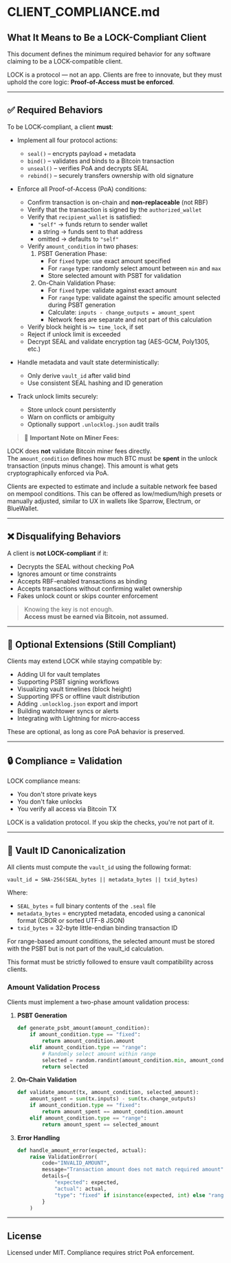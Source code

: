# CLIENT_COMPLIANCE.md

## What It Means to Be a LOCK-Compliant Client

This document defines the minimum required behavior for any software claiming to be a LOCK-compatible client.

LOCK is a protocol — not an app. Clients are free to innovate, but they must uphold the core logic: **Proof-of-Access must be enforced**.

---

## ✅ Required Behaviors

To be LOCK-compliant, a client **must**:

- Implement all four protocol actions:
  - `seal()` – encrypts payload + metadata
  - `bind()` – validates and binds to a Bitcoin transaction
  - `unseal()` – verifies PoA and decrypts SEAL
  - `rebind()` – securely transfers ownership with old signature
 
- Enforce all Proof-of-Access (PoA) conditions:
  - Confirm transaction is on-chain and **non-replaceable** (not RBF)
  - Verify that the transaction is signed by the `authorized_wallet`
  - Verify that `recipient_wallet` is satisfied:
    - `"self"` → funds return to sender wallet
    - a string → funds sent to that address
    - omitted → defaults to `"self"`
  - Verify `amount_condition` in two phases:
    1. PSBT Generation Phase:
       - For `fixed` type: use exact amount specified
       - For `range` type: randomly select amount between `min` and `max`
       - Store selected amount with PSBT for validation
    2. On-Chain Validation Phase:
       - For `fixed` type: validate against exact amount
       - For `range` type: validate against the specific amount selected during PSBT generation
       - Calculate: `inputs - change_outputs = amount_spent`
       - Network fees are separate and not part of this calculation
  - Verify block height is `>= time_lock`, if set
  - Reject if unlock limit is exceeded
  - Decrypt SEAL and validate encryption tag (AES-GCM, Poly1305, etc.)

- Handle metadata and vault state deterministically:
  - Only derive `vault_id` after valid bind
  - Use consistent SEAL hashing and ID generation

- Track unlock limits securely:
  - Store unlock count persistently
  - Warn on conflicts or ambiguity
  - Optionally support `.unlocklog.json` audit trails
 
> 🧮 **Important Note on Miner Fees:**

LOCK does **not** validate Bitcoin miner fees directly.  
The `amount_condition` defines how much BTC must be **spent** in the unlock transaction (inputs minus change). This amount is what gets cryptographically enforced via PoA.

Clients are expected to estimate and include a suitable network fee based on mempool conditions. This can be offered as low/medium/high presets or manually adjusted, similar to UX in wallets like Sparrow, Electrum, or BlueWallet.

---

## ❌ Disqualifying Behaviors

A client is **not LOCK-compliant** if it:

- Decrypts the SEAL without checking PoA
- Ignores amount or time constraints
- Accepts RBF-enabled transactions as binding
- Accepts transactions without confirming wallet ownership
- Fakes unlock count or skips counter enforcement

> Knowing the key is not enough.  
> **Access must be earned via Bitcoin, not assumed.**

---

## 🧩 Optional Extensions (Still Compliant)

Clients may extend LOCK while staying compatible by:

- Adding UI for vault templates
- Supporting PSBT signing workflows
- Visualizing vault timelines (block height)
- Supporting IPFS or offline vault distribution
- Adding `.unlocklog.json` export and import
- Building watchtower syncs or alerts
- Integrating with Lightning for micro-access

These are optional, as long as core PoA behavior is preserved.

---

## 🔒 Compliance = Validation

LOCK compliance means:
- You don't store private keys
- You don't fake unlocks
- You verify all access via Bitcoin TX

LOCK is a validation protocol. If you skip the checks, you're not part of it.

---

## 🧮 Vault ID Canonicalization

All clients must compute the `vault_id` using the following format:

```plaintext
vault_id = SHA-256(SEAL_bytes || metadata_bytes || txid_bytes)
```

Where:
- `SEAL_bytes` = full binary contents of the `.seal` file  
- `metadata_bytes` = encrypted metadata, encoded using a canonical format (CBOR or sorted UTF-8 JSON)  
- `txid_bytes` = 32-byte little-endian binding transaction ID  

For range-based amount conditions, the selected amount must be stored with the PSBT but is not part of the vault_id calculation.

This format must be strictly followed to ensure vault compatibility across clients.

### Amount Validation Process

Clients must implement a two-phase amount validation process:

1. **PSBT Generation**
   ```python
   def generate_psbt_amount(amount_condition):
       if amount_condition.type == "fixed":
           return amount_condition.amount
       elif amount_condition.type == "range":
           # Randomly select amount within range
           selected = random.randint(amount_condition.min, amount_condition.max)
           return selected
   ```

2. **On-Chain Validation**
   ```python
   def validate_amount(tx, amount_condition, selected_amount):
       amount_spent = sum(tx.inputs) - sum(tx.change_outputs)
       if amount_condition.type == "fixed":
           return amount_spent == amount_condition.amount
       elif amount_condition.type == "range":
           return amount_spent == selected_amount
   ```

3. **Error Handling**
   ```python
   def handle_amount_error(expected, actual):
       raise ValidationError(
           code="INVALID_AMOUNT",
           message="Transaction amount does not match required amount",
           details={
               "expected": expected,
               "actual": actual,
               "type": "fixed" if isinstance(expected, int) else "range"
           }
       )
   ```

---
## License

Licensed under MIT. Compliance requires strict PoA enforcement.
